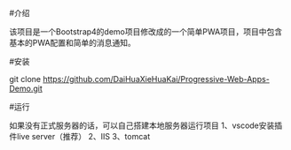 #介绍

该项目是一个Bootstrap4的demo项目修改成的一个简单PWA项目，项目中包含基本的PWA配置和简单的消息通知。

#安装

git clone https://github.com/DaiHuaXieHuaKai/Progressive-Web-Apps-Demo.git

#运行

如果没有正式服务器的话，可以自己搭建本地服务器运行项目
1、vscode安装插件live server（推荐）
2、IIS
3、tomcat
